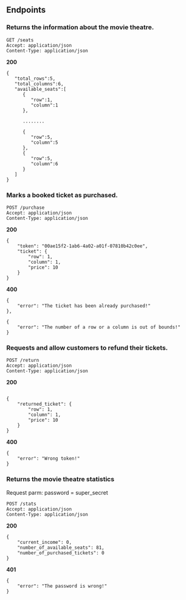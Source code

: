 ## Endpoints
### Returns the information about the movie theatre.
```
GET /seats
Accept: application/json
Content-Type: application/json
```
**200**
```
{
   "total_rows":5,
   "total_columns":6,
   "available_seats":[
      {
         "row":1,
         "column":1
      },

      ........

      {
         "row":5,
         "column":5
      },
      {
         "row":5,
         "column":6
      }
   ]
}

```

### Marks a booked ticket as purchased.
```
POST /purchase
Accept: application/json
Content-Type: application/json
```
**200**
```
{
    "token": "00ae15f2-1ab6-4a02-a01f-07810b42c0ee",
    "ticket": {
        "row": 1,
        "column": 1,
        "price": 10
    }
}
```
**400**
```
{
    "error": "The ticket has been already purchased!"
},

{
    "error": "The number of a row or a column is out of bounds!"
}

```

### Requests and allow customers to refund their tickets.
```
POST /return
Accept: application/json
Content-Type: application/json
```
**200**
```

{
    "returned_ticket": {
        "row": 1,
        "column": 1,
        "price": 10
    }
}
```
**400**
```
{
    "error": "Wrong token!"
}

```

### Returns the movie theatre statistics
Request parm:
password = super_secret
```
POST /stats
Accept: application/json
Content-Type: application/json
```
**200**
```
{
    "current_income": 0,
    "number_of_available_seats": 81,
    "number_of_purchased_tickets": 0
}
```
**401**
```
{
    "error": "The password is wrong!"
}
```
